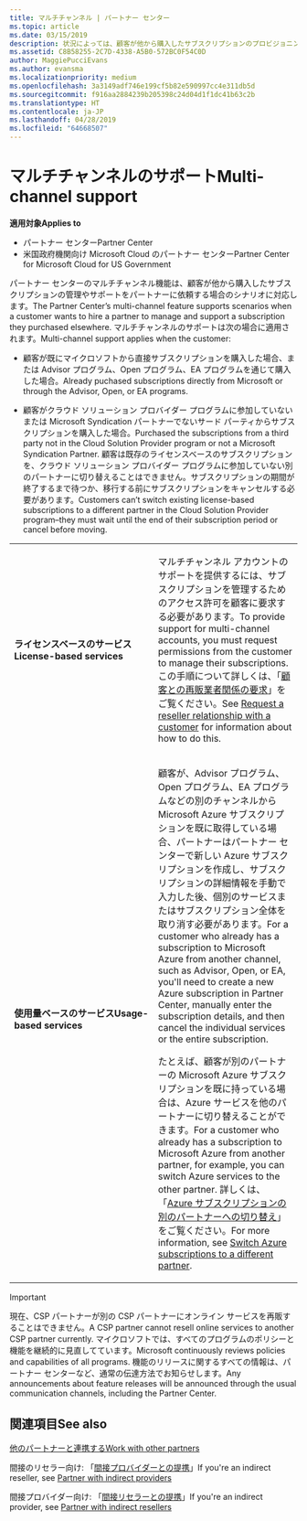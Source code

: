```yaml
---
title: マルチチャンネル | パートナー センター
ms.topic: article
ms.date: 03/15/2019
description: 状況によっては、顧客が他から購入したサブスクリプションのプロビジョニングやサポートをパートナーに依頼する場合があります。
ms.assetid: C8B58255-2C7D-4338-A5B0-572BC0F54C0D
author: MaggiePucciEvans
ms.author: evansma
ms.localizationpriority: medium
ms.openlocfilehash: 3a3149adf746e199cf5b82e590997cc4e311db5d
ms.sourcegitcommit: f916aa2884239b205398c24d04d1f1dc41b63c2b
ms.translationtype: HT
ms.contentlocale: ja-JP
ms.lasthandoff: 04/28/2019
ms.locfileid: "64668507"
---
```

# <a name="multi-channel-support"></a><span data-ttu-id="6bed9-103">マルチチャンネルのサポート</span><span class="sxs-lookup"><span data-stu-id="6bed9-103">Multi-channel support</span></span>

<span data-ttu-id="6bed9-104">**適用対象**</span><span class="sxs-lookup"><span data-stu-id="6bed9-104">**Applies to**</span></span>

-  <span data-ttu-id="6bed9-105">パートナー センター</span><span class="sxs-lookup"><span data-stu-id="6bed9-105">Partner Center</span></span>
-  <span data-ttu-id="6bed9-106">米国政府機関向け Microsoft Cloud のパートナー センター</span><span class="sxs-lookup"><span data-stu-id="6bed9-106">Partner Center for Microsoft Cloud for US Government</span></span>


<span data-ttu-id="6bed9-107">パートナー センターのマルチチャンネル機能は、顧客が他から購入したサブスクリプションの管理やサポートをパートナーに依頼する場合のシナリオに対応します。</span><span class="sxs-lookup"><span data-stu-id="6bed9-107">The Partner Center’s multi-channel feature supports scenarios when a customer wants to hire a partner to manage and support a subscription they purchased elsewhere.</span></span> <span data-ttu-id="6bed9-108">マルチチャンネルのサポートは次の場合に適用されます。</span><span class="sxs-lookup"><span data-stu-id="6bed9-108">Multi-channel support applies when the customer:</span></span>

-   <span data-ttu-id="6bed9-109">顧客が既にマイクロソフトから直接サブスクリプションを購入した場合、または Advisor プログラム、Open プログラム、EA プログラムを通じて購入した場合。</span><span class="sxs-lookup"><span data-stu-id="6bed9-109">Already puchased subscriptions directly from Microsoft or through the Advisor, Open, or EA programs.</span></span>

-   <span data-ttu-id="6bed9-110">顧客がクラウド ソリューション プロバイダー プログラムに参加していないまたは Microsoft Syndication パートナーでないサード パーティからサブスクリプションを購入した場合。</span><span class="sxs-lookup"><span data-stu-id="6bed9-110">Purchased the subscriptions from a third party not in the Cloud Solution Provider program or not a Microsoft Syndication Partner.</span></span> <span data-ttu-id="6bed9-111">顧客は既存のライセンスベースのサブスクリプションを、クラウド ソリューション プロバイダー プログラムに参加していない別のパートナーに切り替えることはできません。サブスクリプションの期間が終了するまで待つか、移行する前にサブスクリプションをキャンセルする必要があります。</span><span class="sxs-lookup"><span data-stu-id="6bed9-111">Customers can’t switch existing license-based subscriptions to a different partner in the Cloud Solution Provider program–they must wait until the end of their subscription period or cancel before moving.</span></span>


<table>
<colgroup>
<col width="50%" />
<col width="50%" />
</colgroup>
<tbody>
<tr class="odd">
<td><p><span data-ttu-id="6bed9-112"><strong>ライセンスベースのサービス</strong></span><span class="sxs-lookup"><span data-stu-id="6bed9-112"><strong>License-based services</strong></span></span></p></td>
<td><p><span data-ttu-id="6bed9-113">マルチチャンネル アカウントのサポートを提供するには、サブスクリプションを管理するためのアクセス許可を顧客に要求する必要があります。</span><span class="sxs-lookup"><span data-stu-id="6bed9-113">To provide support for multi-channel accounts, you must request permissions from the customer to manage their subscriptions.</span></span> <span data-ttu-id="6bed9-114">この手順について詳しくは、「<a href="request-a-relationship-with-a-customer.md" data-raw-source="[Request a reseller relationship with a customer](request-a-relationship-with-a-customer.md)">顧客との再販業者関係の要求</a>」をご覧ください。</span><span class="sxs-lookup"><span data-stu-id="6bed9-114">See <a href="request-a-relationship-with-a-customer.md" data-raw-source="[Request a reseller relationship with a customer](request-a-relationship-with-a-customer.md)">Request a reseller relationship with a customer</a> for information about how to do this.</span></span></p></td>
</tr>
<tr class="even">
<td><p><span data-ttu-id="6bed9-115"><strong>使用量ベースのサービス</strong></span><span class="sxs-lookup"><span data-stu-id="6bed9-115"><strong>Usage-based services</strong></span></span></p></td>
<td>
<p><span data-ttu-id="6bed9-116">顧客が、Advisor プログラム、Open プログラム、EA プログラムなどの別のチャンネルから Microsoft Azure サブスクリプションを既に取得している場合、パートナーはパートナー センターで新しい Azure サブスクリプションを作成し、サブスクリプションの詳細情報を手動で入力した後、個別のサービスまたはサブスクリプション全体を取り消す必要があります。</span><span class="sxs-lookup"><span data-stu-id="6bed9-116">For a customer who already has a subscription to Microsoft Azure from another channel, such as Advisor, Open, or EA, you&#39;ll need to create a new Azure subscription in Partner Center, manually enter the subscription details, and then cancel the individual services or the entire subscription.</span></span></p>
<p><span data-ttu-id="6bed9-117">たとえば、顧客が別のパートナーの Microsoft Azure サブスクリプションを既に持っている場合は、Azure サービスを他のパートナーに切り替えることができます。</span><span class="sxs-lookup"><span data-stu-id="6bed9-117">For a customer who already has a subscription to Microsoft Azure from another partner, for example, you can switch Azure services to the other partner.</span></span> <span data-ttu-id="6bed9-118">詳しくは、「<a href="switch-azure-subscriptions-to-a-different-partner.md" data-raw-source="[Switch Azure subscriptions to a different partner](switch-azure-subscriptions-to-a-different-partner.md)">Azure サブスクリプションの別のパートナーへの切り替え</a>」をご覧ください。</span><span class="sxs-lookup"><span data-stu-id="6bed9-118">For more information, see <a href="switch-azure-subscriptions-to-a-different-partner.md" data-raw-source="[Switch Azure subscriptions to a different partner](switch-azure-subscriptions-to-a-different-partner.md)">Switch Azure subscriptions to a different partner</a>.</span></span></p>
</td>
</tr>
</tbody>
</table>

> [!IMPORTANT]  
> <span data-ttu-id="6bed9-119">現在、CSP パートナーが別の CSP パートナーにオンライン サービスを再販することはできません。</span><span class="sxs-lookup"><span data-stu-id="6bed9-119">A CSP partner cannot resell online services to another CSP partner currently.</span></span> <span data-ttu-id="6bed9-120">マイクロソフトでは、すべてのプログラムのポリシーと機能を継続的に見直してています。</span><span class="sxs-lookup"><span data-stu-id="6bed9-120">Microsoft continuously reviews policies and capabilities of all programs.</span></span> <span data-ttu-id="6bed9-121">機能のリリースに関するすべての情報は、パートナー センターなど、通常の伝達方法でお知らせします。</span><span class="sxs-lookup"><span data-stu-id="6bed9-121">Any announcements about feature releases will be announced through the usual communication channels, including the Partner Center.</span></span> 

## <a name="see-also"></a><span data-ttu-id="6bed9-122">関連項目</span><span class="sxs-lookup"><span data-stu-id="6bed9-122">See also</span></span>

[<span data-ttu-id="6bed9-123">他のパートナーと連携する</span><span class="sxs-lookup"><span data-stu-id="6bed9-123">Work with other partners</span></span>](work-with-other-partners.md)

<span data-ttu-id="6bed9-124">間接のリセラー向け: 「[間接プロバイダーとの提携](indirect-reseller-tasks-in-partner-center.md)」</span><span class="sxs-lookup"><span data-stu-id="6bed9-124">If you're an indirect reseller, see [Partner with indirect providers](indirect-reseller-tasks-in-partner-center.md)</span></span>

<span data-ttu-id="6bed9-125">間接プロバイダー向け: 「[間接リセラーとの提携](indirect-provider-tasks-in-partner-center.md)」</span><span class="sxs-lookup"><span data-stu-id="6bed9-125">If you're an indirect provider, see [Partner with indirect resellers](indirect-provider-tasks-in-partner-center.md)</span></span> 

 

 



